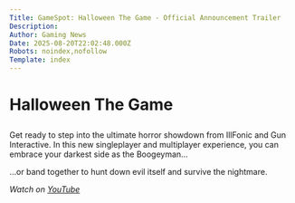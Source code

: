 ```yaml
---
Title: GameSpot: Halloween The Game - Official Announcement Trailer
Description: 
Author: Gaming News
Date: 2025-08-20T22:02:48.000Z
Robots: noindex,nofollow
Template: index
---
```

<h1>
  
  
  Halloween The Game
</h1>

<p>Get ready to step into the ultimate horror showdown from IllFonic and Gun Interactive. In this new singleplayer and multiplayer experience, you can embrace your darkest side as the Boogeyman…</p>

<p>…or band together to hunt down evil itself and survive the nightmare.</p>

<p><em>Watch on <a href="https://www.youtube.com/watch?v=NFfhM1Jxqds" rel="noopener noreferrer">YouTube</a></em></p>


